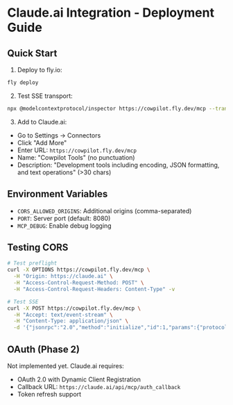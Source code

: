 # Claude.ai Integration - Deployment Guide

## Quick Start

1. Deploy to fly.io:
```bash
fly deploy
```

2. Test SSE transport:
```bash
npx @modelcontextprotocol/inspector https://cowpilot.fly.dev/mcp --transport sse --method initialize
```

3. Add to Claude.ai:
- Go to Settings → Connectors
- Click "Add More"
- Enter URL: `https://cowpilot.fly.dev/mcp`
- Name: "Cowpilot Tools" (no punctuation)
- Description: "Development tools including encoding, JSON formatting, and text operations" (>30 chars)

## Environment Variables

- `CORS_ALLOWED_ORIGINS`: Additional origins (comma-separated)
- `PORT`: Server port (default: 8080)
- `MCP_DEBUG`: Enable debug logging

## Testing CORS

```bash
# Test preflight
curl -X OPTIONS https://cowpilot.fly.dev/mcp \
  -H "Origin: https://claude.ai" \
  -H "Access-Control-Request-Method: POST" \
  -H "Access-Control-Request-Headers: Content-Type" -v

# Test SSE
curl -X POST https://cowpilot.fly.dev/mcp \
  -H "Accept: text/event-stream" \
  -H "Content-Type: application/json" \
  -d '{"jsonrpc":"2.0","method":"initialize","id":1,"params":{"protocolVersion":"2024-11-05","capabilities":{},"clientInfo":{"name":"test","version":"1.0"}}}'
```

## OAuth (Phase 2)

Not implemented yet. Claude.ai requires:
- OAuth 2.0 with Dynamic Client Registration
- Callback URL: `https://claude.ai/api/mcp/auth_callback`
- Token refresh support
